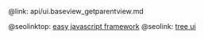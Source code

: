 @link: api/ui.baseview_getparentview.md

@seolinktop: [easy javascript framework](https://webix.com)
@seolink: [tree ui](https://webix.com/widget/tree/)